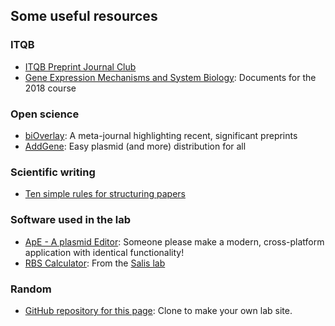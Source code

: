 ## Some useful resources

### ITQB 

* [ITQB Preprint Journal Club](preprintjc)
* [Gene Expression Mechanisms and System Biology](geneexp): Documents for the 2018 course

### Open science

* [biOverlay](https://www.bioverlay.org/): A meta-journal highlighting recent, significant preprints
* [AddGene](https://www.addgene.org/): Easy plasmid (and more) distribution for all

### Scientific writing

* [Ten simple rules for structuring papers](http://journals.plos.org/ploscompbiol/article?id=10.1371/journal.pcbi.1005619)

### Software used in the lab

* [ApE - A plasmid Editor](http://biologylabs.utah.edu/jorgensen/wayned/ape/): Someone please make a modern, cross-platform application with identical functionality!
* [RBS Calculator](https://www.denovodna.com/software/doLogin): From the [Salis lab](https://salislab.net/)

### Random

* [GitHub repository for this page](https://github.com/zach-hensel/zach-hensel.github.io): Clone to make your own lab site.


